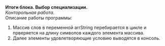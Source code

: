 **Итоги блока. Выбор специализации.**<br>
*Конторольная работа.*<br>
Описание работы программы:
1. Массив слов в переменной arrString перебирается в цикле и прверяется на длину символов каждого элемента массива.
2. Далее элементы удовлетворяющие условию выводятся в консоль. 
